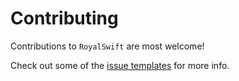 # Contributing

Contributions to `RoyalSwift` are most welcome!

Check out some of the [issue templates](./.github/ISSUE_TEMPLATE/) for more info.

